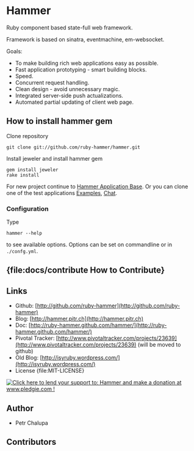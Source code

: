 # Hammer

Ruby component based state-full web framework.

Framework is based on sinatra, eventmachine, em-websocket.

Goals:

- To make building rich web applications easy as possible.
- Fast application prototyping - smart building blocks.
- Speed.
- Concurrent request handling.
- Clean design - avoid unnecessary magic.
- Integrated server-side push actualizations.
- Automated partial updating of client web page.

## How to install hammer gem

Clone repository

    git clone git://github.com/ruby-hammer/hammer.git

Install jeweler and install hammer gem

    gem install jeweler
    rake install

For new project continue to [Hammer Application Base](http://github.com/ruby-hammer/hammer-app-base).
Or you can clone one of the test applications [Examples](http://github.com/ruby-hammer/hammer-examples),
[Chat](http://github.com/ruby-hammer/hammer-chat).

### Configuration

Type

    hammer --help

to see available options. Options can be set on commandline or in `./confg.yml`.

## {file:docs/contribute How to Contribute}

## Links

- Github: [http://github.com/ruby-hammer](http://github.com/ruby-hammer)
- Blog: [http://hammer.pitr.ch](http://hammer.pitr.ch)
- Doc: [http://ruby-hammer.github.com/hammer/](http://ruby-hammer.github.com/hammer/)
- Pivotal Tracker: [http://www.pivotaltracker.com/projects/23639](http://www.pivotaltracker.com/projects/23639) (will be moved to github)
- Old Blog: [http://isyruby.wordpress.com/](http://isyruby.wordpress.com/)
- License {file:MIT-LICENSE}

<div>
<a href='http://www.pledgie.com/campaigns/15276'>
<img alt='Click here to lend your support to: Hammer and make a donation at www.pledgie.com !' src='http://www.pledgie.com/campaigns/15276.png?skin_name=chrome' border='0' />
</a>
</div>

## Author

- Petr Chalupa

## Contributors
